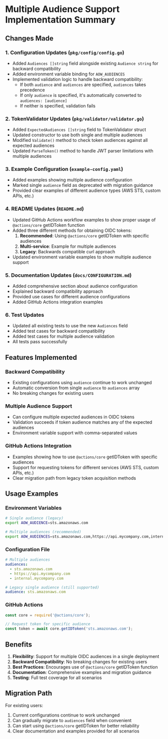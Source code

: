 # Multiple Audience Support Implementation Summary

## Changes Made

### 1. Configuration Updates (`pkg/config/config.go`)
- Added `Audiences []string` field alongside existing `Audience string` for backward compatibility
- Added environment variable binding for `AOW_AUDIENCES`
- Implemented validation logic to handle backward compatibility:
  - If both `audience` and `audiences` are specified, `audiences` takes precedence
  - If only `audience` is specified, it's automatically converted to `audiences: [audience]`
  - If neither is specified, validation fails

### 2. TokenValidator Updates (`pkg/validator/validator.go`)
- Added `ExpectedAudiences []string` field to TokenValidator struct
- Updated constructor to use both single and multiple audiences
- Modified `Validate()` method to check token audiences against all expected audiences
- Updated `ParseToken()` method to handle JWT parser limitations with multiple audiences

### 3. Example Configuration (`example-config.yaml`)
- Added examples showing multiple audience configuration
- Marked single `audience` field as deprecated with migration guidance
- Provided clear examples of different audience types (AWS STS, custom APIs, etc.)

### 4. README Updates (`README.md`)
- Updated GitHub Actions workflow examples to show proper usage of `@actions/core` getIDToken function
- Added three different methods for obtaining OIDC tokens:
  1. **Recommended**: Using `@actions/core` getIDToken with specific audiences
  2. **Multi-service**: Example for multiple audiences
  3. **Legacy**: Backwards compatible curl approach
- Updated environment variable examples to show multiple audience support

### 5. Documentation Updates (`docs/CONFIGURATION.md`)
- Added comprehensive section about audience configuration
- Explained backward compatibility approach
- Provided use cases for different audience configurations
- Added GitHub Actions integration examples

### 6. Test Updates
- Updated all existing tests to use the new `Audiences` field
- Added test cases for backward compatibility
- Added test cases for multiple audience validation
- All tests pass successfully

## Features Implemented

### Backward Compatibility
- Existing configurations using `audience` continue to work unchanged
- Automatic conversion from single `audience` to `audiences` array
- No breaking changes for existing users

### Multiple Audience Support
- Can configure multiple expected audiences in OIDC tokens
- Validation succeeds if token audience matches any of the expected audiences
- Environment variable support with comma-separated values

### GitHub Actions Integration
- Examples showing how to use `@actions/core` getIDToken with specific audiences
- Support for requesting tokens for different services (AWS STS, custom APIs, etc.)
- Clear migration path from legacy token acquisition methods

## Usage Examples

### Environment Variables
```bash
# Single audience (legacy)
export AOW_AUDIENCE=sts.amazonaws.com

# Multiple audiences (recommended)
export AOW_AUDIENCES=sts.amazonaws.com,https://api.mycompany.com,internal.mycompany.com
```

### Configuration File
```yaml
# Multiple audiences
audiences:
  - sts.amazonaws.com
  - https://api.mycompany.com
  - internal.mycompany.com

# Legacy single audience (still supported)
audience: sts.amazonaws.com
```

### GitHub Actions
```javascript
const core = require('@actions/core');

// Request token for specific audience
const token = await core.getIDToken('sts.amazonaws.com');
```

## Benefits

1. **Flexibility**: Support for multiple OIDC audiences in a single deployment
2. **Backward Compatibility**: No breaking changes for existing users
3. **Best Practices**: Encourages use of `@actions/core` getIDToken function
4. **Documentation**: Comprehensive examples and migration guidance
5. **Testing**: Full test coverage for all scenarios

## Migration Path

For existing users:
1. Current configurations continue to work unchanged
2. Can gradually migrate to `audiences` field when convenient
3. Can start using `@actions/core` getIDToken for better reliability
4. Clear documentation and examples provided for all scenarios
